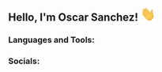 <h2>
  Hello, I'm Oscar Sanchez! <img src="https://raw.githubusercontent.com/ABSphreak/ABSphreak/master/gifs/Hi.gif" width="30px">
</h2>

### Languages and Tools:
### Socials:
